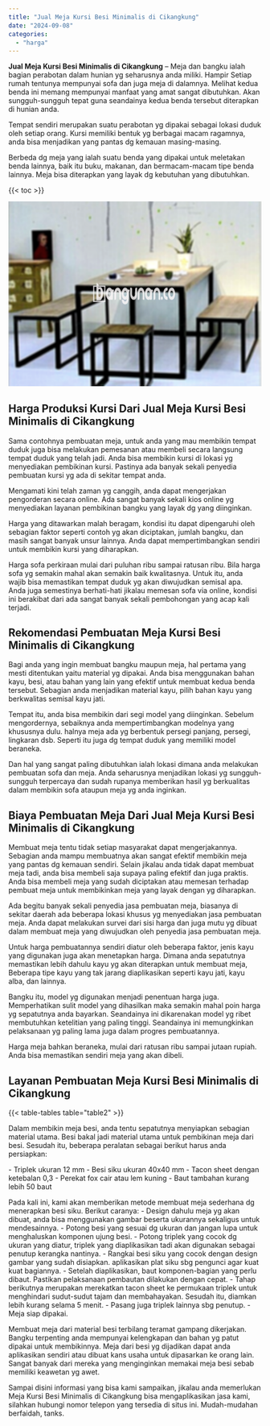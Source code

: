 ```yaml
---
title: "Jual Meja Kursi Besi Minimalis di Cikangkung"
date: "2024-09-08"
categories: 
  - "harga"
---
```


**Jual Meja Kursi Besi Minimalis di Cikangkung** – Meja dan bangku ialah bagian perabotan dalam hunian yg seharusnya anda miliki. Hampir Setiap rumah tentunya mempunyai sofa dan juga meja di dalamnya. Melihat kedua benda ini memang mempunyai manfaat yang amat sangat dibutuhkan. Akan sungguh-sungguh tepat guna seandainya kedua benda tersebut diterapkan di hunian anda.

Tempat sendiri merupakan suatu perabotan yg dipakai sebagai lokasi duduk oleh setiap orang. Kursi memiliki bentuk yg berbagai macam ragamnya, anda bisa menjadikan yang pantas dg kemauan masing-masing.

Berbeda dg meja yang ialah suatu benda yang dipakai untuk meletakan benda lainnya, baik itu buku, makanan, dan bermacam-macam tipe benda lainnya. Meja bisa diterapkan yang layak dg kebutuhan yang dibutuhkan.

{{< toc >}}

![Jual Meja Kursi Besi Minimalis di Cikangkung](/images/jual-meja-besi-murah14.png)

## Harga Produksi Kursi Dari Jual Meja Kursi Besi Minimalis di Cikangkung

Sama contohnya pembuatan meja, untuk anda yang mau membikin tempat duduk juga bisa melakukan pemesanan atau membeli secara langsung tempat duduk yang telah jadi. Anda bisa membikin kursi di lokasi yg menyediakan pembikinan kursi. Pastinya ada banyak sekali penyedia pembuatan kursi yg ada di sekitar tempat anda.

Mengamati kini telah zaman yg canggih, anda dapat mengerjakan pengorderan secara online. Ada sangat banyak sekali kios online yg menyediakan layanan pembikinan bangku yang layak dg yang diinginkan.

Harga yang ditawarkan malah beragam, kondisi itu dapat dipengaruhi oleh sebagian faktor seperti contoh yg akan diciptakan, jumlah bangku, dan masih sangat banyak unsur lainnya. Anda dapat mempertimbangkan sendiri untuk membikin kursi yang diharapkan.

Harga sofa perkiraan mulai dari puluhan ribu sampai ratusan ribu. Bila harga sofa yg semakin mahal akan semakin baik kwalitasnya. Untuk itu, anda wajib bisa memastikan tempat duduk yg akan diwujudkan semisal apa. Anda juga semestinya berhati-hati jikalau memesan sofa via online, kondisi ini berakibat dari ada sangat banyak sekali pembohongan yang acap kali terjadi.

## Rekomendasi Pembuatan Meja Kursi Besi Minimalis di Cikangkung

Bagi anda yang ingin membuat bangku maupun meja, hal pertama yang mesti ditentukan yaitu material yg dipakai. Anda bisa menggunakan bahan kayu, besi, atau bahan yang lain yang efektif untuk membuat kedua benda tersebut. Sebagian anda menjadikan material kayu, pilih bahan kayu yang berkwalitas semisal kayu jati.

Tempat itu, anda bisa membikin dari segi model yang diinginkan. Sebelum mengordernya, sebaiknya anda mempertimbangkan modelnya yang khususnya dulu. halnya meja ada yg berbentuk persegi panjang, persegi, lingkaran dsb. Seperti itu juga dg tempat duduk yang memiliki model beraneka.

Dan hal yang sangat paling dibutuhkan ialah lokasi dimana anda melakukan pembuatan sofa dan meja. Anda seharusnya menjadikan lokasi yg sungguh-sungguh terpercaya dan sudah rupanya memberikan hasil yg berkualitas dalam membikin sofa ataupun meja yg anda inginkan.

## Biaya Pembuatan Meja Dari Jual Meja Kursi Besi Minimalis di Cikangkung

Membuat meja tentu tidak setiap masyarakat dapat mengerjakannya. Sebagian anda mampu membuatnya akan sangat efektif membikin meja yang pantas dg kemauan sendiri. Selain jikalau anda tidak dapat membuat meja tadi, anda bisa membeli saja supaya paling efektif dan juga praktis. Anda bisa membeli meja yang sudah diciptakan atau memesan terhadap pembuat meja untuk membikinkan meja yang layak dengan yg diharapkan.

Ada begitu banyak sekali penyedia jasa pembuatan meja, biasanya di sekitar daerah ada beberapa lokasi khusus yg menyediakan jasa pembuatan meja. Anda dapat melakukan survei dari sisi harga dan juga mutu yg dibuat dalam membuat meja yang diwujudkan oleh penyedia jasa pembuatan meja.

Untuk harga pembuatannya sendiri diatur oleh beberapa faktor, jenis kayu yang digunakan juga akan menetapkan harga. Dimana anda sepatutnya memastikan lebih dahulu kayu yg akan diterapkan untuk membuat meja, Beberapa tipe kayu yang tak jarang diaplikasikan seperti kayu jati, kayu alba, dan lainnya.

Bangku itu, model yg digunakan menjadi penentuan harga juga. Memperhatikan sulit model yang dihasilkan maka semakin mahal poin harga yg sepatutnya anda bayarkan. Seandainya ini dikarenakan model yg ribet membutuhkan ketelitian yang paling tinggi. Seandainya ini memungkinkan pelaksanaan yg paling lama juga dalam progres pembuatannya.

Harga meja bahkan beraneka, mulai dari ratusan ribu sampai jutaan rupiah. Anda bisa memastikan sendiri meja yang akan dibeli.

## Layanan Pembuatan Meja Kursi Besi Minimalis di Cikangkung

{{< table-tables table="table2" >}}

Dalam membikin meja besi, anda tentu sepatutnya menyiapkan sebagian material utama. Besi bakal jadi material utama untuk pembikinan meja dari besi. Sesudah itu, beberapa peralatan sebagai berikut harus anda persiapkan:

\- Triplek ukuran 12 mm - Besi siku ukuran 40x40 mm - Tacon sheet dengan ketebalan 0,3 - Perekat fox cair atau lem kuning - Baut tambahan kurang lebih 50 baut

Pada kali ini, kami akan memberikan metode membuat meja sederhana dg menerapkan besi siku. Berikut caranya: - Design dahulu meja yg akan dibuat, anda bisa menggunakan gambar beserta ukurannya sekaligus untuk mendesainnya. - Potong besi yang sesuai dg ukuran dan jangan lupa untuk menghaluskan komponen ujung besi. - Potong triplek yang cocok dg ukuran yang diatur, triplek yang diaplikasikan tadi akan digunakan sebagai penutup kerangka nantinya. - Rangkai besi siku yang cocok dengan design gambar yang sudah disiapkan. aplikasikan plat siku sbg pengunci agar kuat kuat bagiannya. - Setelah diaplikasikan, baut komponen-bagian yang perlu dibaut. Pastikan pelaksanaan pembautan dilakukan dengan cepat. - Tahap berikutnya merupakan merekatkan tacon sheet ke permukaan triplek untuk menghindari sudut-sudut tajam dan membahayakan. Sesudah itu, diamkan lebih kurang selama 5 menit. - Pasang juga triplek lainnya sbg penutup. - Meja siap dipakai.

Membuat meja dari material besi terbilang teramat gampang dikerjakan. Bangku terpenting anda mempunyai kelengkapan dan bahan yg patut dipakai untuk membikinnya. Meja dari besi yg dijadikan dapat anda aplikasikan sendiri atau dibuat kans usaha untuk dipasarkan ke orang lain. Sangat banyak dari mereka yang menginginkan memakai meja besi sebab memiliki keawetan yg awet.

Sampai disini informasi yang bisa kami sampaikan, jikalau anda memerlukan Meja Kursi Besi Minimalis di Cikangkung bisa mengaplikasikan jasa kami, silahkan hubungi nomor telepon yang tersedia di situs ini. Mudah-mudahan berfaidah, tanks.
